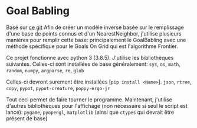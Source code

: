 # Goal Babling

Basé sur <a href="https://github.com/benureau/recode/tree/master/benureau2015_gb">ce git</a>
Afin de créer un modèle inverse basée sur le remplissage d'une base de points connus et d'un NearestNeighbor, j'utilise plusieurs manières pour remplir cette base: principalement le GoalBabling avec une méthode spécifique pour le Goals On Grid qui est l'algorithme Frontier.

Ce projet fonctionne avec python 3 (3.8.5). J'utilise les bibliothèques suivantes. Celles-ci sont installées de base généralement:
`sys`, `os`, `math`, `random`, `numpy`, `argparse`, `re`, `glob`

Celles-ci devront surement être installées [`pip install <Name>`].
`json`, `rtree`, `copy`, `pypot`, `pypot-creature`, `poppy-ergo-jr`

Tout ceci permet de faire tourner le programme. Maintenant, j'utilise d'autres bibliothèques pour l'affichage (non nécessaire si seul le script est lancé):
`pygame`, `pyopengl`, `matplotlib` (ainsi que `ctypes` qui devrait être présent de base)